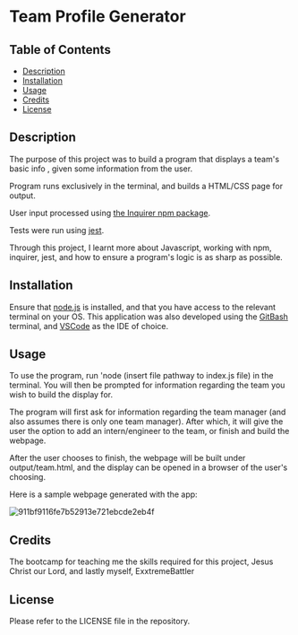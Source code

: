# Team Profile Generator

## Table of Contents

- [Description](#description)
- [Installation](#installation)
- [Usage](#usage)
- [Credits](#credits)
- [License](#license)

## Description

The purpose of this project was to build a program that displays a team's basic info , given some information from the user.

Program runs exclusively in the terminal, and builds a HTML/CSS page for output.

User input processed using [the Inquirer npm package](https://www.npmjs.com/package/inquirer).

Tests were run using [jest](https://jestjs.io/docs/getting-started).

Through this project, I learnt more about Javascript, working with npm, inquirer, jest, and how to ensure a program's logic is as sharp as possible.

## Installation

Ensure that [node.js](https://nodejs.org/en/) is installed, and that you have access to the relevant terminal on your OS. 
This application was also developed using the [GitBash](https://gitforwindows.org/) terminal, and [VSCode](https://code.visualstudio.com/) as the IDE of choice.

## Usage

To use the program, run 'node (insert file pathway to index.js file) in the terminal. You will then be prompted for information regarding the team you wish to build the display for.

The program will first ask for information regarding the team manager (and also assumes there is only one team manager). After which, it will give the user the option to add an intern/engineer to the team, or finish and build the webpage.

After the user chooses to finish, the webpage will be built under output/team.html, and the display can be opened in a browser of the user's choosing.

Here is a sample webpage generated with the app:

![911bf9116fe7b52913e721ebcde2eb4f](https://user-images.githubusercontent.com/69109391/223116907-d0ef8519-7684-40e1-8cf1-c794e98f22dc.png)


## Credits

The bootcamp for teaching me the skills required for this project, Jesus Christ our Lord, and lastly myself, ExxtremeBattler 

## License

Please refer to the LICENSE file in the repository.


